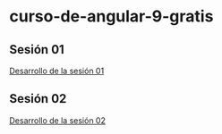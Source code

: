 # curso-de-angular-9-gratis

## Sesión 01
[Desarrollo de la sesión 01](https://github.com/open-way/curso-de-angular-9-gratis/blob/master/sesion-01.md)
## Sesión 02
[Desarrollo de la sesión 02](https://github.com/open-way/curso-de-angular-9-gratis/blob/master/sesion-02.md)
